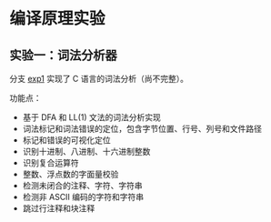 # 编译原理实验

## 实验一：词法分析器

分支 [exp1][exp1] 实现了 C 语言的词法分析（尚不完整）。

[exp1]: https://github.com/Nugine/toy-compiler/tree/exp1

功能点：

+ 基于 DFA 和 LL(1) 文法的词法分析实现
+ 词法标记和词法错误的定位，包含字节位置、行号、列号和文件路径
+ 标记和错误的可视化定位
+ 识别十进制、八进制、十六进制整数
+ 识别复合运算符
+ 整数、浮点数的字面量校验
+ 检测未闭合的注释、字符、字符串
+ 检测非 ASCII 编码的字符和字符串
+ 跳过行注释和块注释
